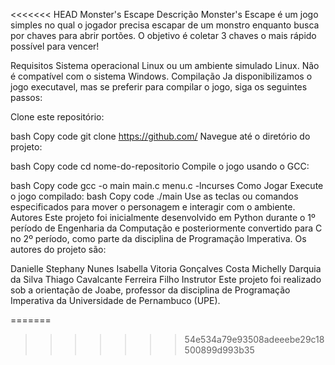 <<<<<<< HEAD
Monster's Escape
Descrição
Monster's Escape é um jogo simples no qual o jogador precisa escapar de um monstro enquanto busca por chaves para abrir portões. O objetivo é coletar 3 chaves o mais rápido possível para vencer!

Requisitos
Sistema operacional Linux ou um ambiente simulado Linux.
Não é compatível com o sistema Windows.
Compilação
Ja disponibilizamos o jogo executavel, mas se preferir para compilar o jogo, siga os seguintes passos:

Clone este repositório:

bash
Copy code
git clone https://github.com/
Navegue até o diretório do projeto:

bash
Copy code
cd nome-do-repositorio
Compile o jogo usando o GCC:

bash
Copy code
gcc -o main main.c menu.c -lncurses
Como Jogar
Execute o jogo compilado:
bash
Copy code
./main
Use as teclas ou comandos especificados para mover o personagem e interagir com o ambiente.
Autores
Este projeto foi inicialmente desenvolvido em Python durante o 1º período de Engenharia da Computação e posteriormente convertido para C no 2º período, como parte da disciplina de Programação Imperativa. Os autores do projeto são:

Danielle Stephany Nunes
Isabella Vitoria Gonçalves Costa 
Michelly Darquia da Silva
Thiago Cavalcante Ferreira Filho
Instrutor
Este projeto foi realizado sob a orientação de Joabe, professor da disciplina de Programação Imperativa da Universidade de Pernambuco (UPE).

=======
>>>>>>> 54e534a79e93508adeeebe29c18500899d993b35
